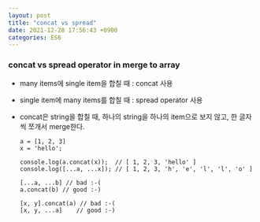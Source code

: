 ```yaml
---
layout: post
title: "concat vs spread"
date: 2021-12-28 17:56:43 +0900
categories: ES6
---
```


### concat vs spread operator in merge to array

- many items에 single item을 합칠 때 : concat 사용
- single item에 many items를 합칠 때 : spread operator 사용
- concat은 string을 합칠 때, 하나의 string을 하나의 item으로 보지 않고, 한 글자씩 쪼개서 merge한다.

  ```
  a = [1, 2, 3]
  x = 'hello';

  console.log(a.concat(x));  // [ 1, 2, 3, 'hello' ]
  console.log([...a, ...x]); // [ 1, 2, 3, 'h', 'e', 'l', 'l', 'o' ]
  ```

  ```
  [...a, ...b] // bad :-(
  a.concat(b) // good :-)

  [x, y].concat(a) // bad :-(
  [x, y, ...a]    // good :-)
  ```
